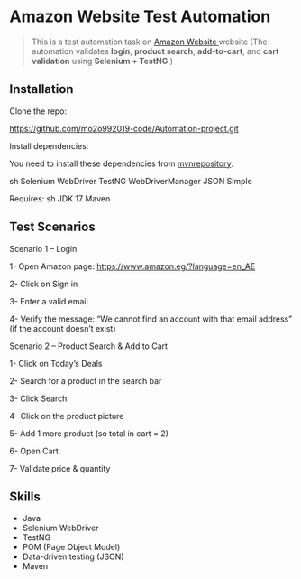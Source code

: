 # Amazon Website Test Automation
> This is a test automation task on [Amazon Website ](https://www.amazon.eg/?language=en_AE) website (The automation validates **login**, **product search**, **add-to-cart**, and **cart validation** using **Selenium + TestNG**.)


## Installation

Clone the repo:


https://github.com/mo2o992019-code/Automation-project.git


Install dependencies:

You need to install these dependencies from [mvnrepository](https://mvnrepository.com/):

sh
Selenium WebDriver
TestNG
WebDriverManager
JSON Simple

Requires:
sh
JDK 17
Maven


## Test Scenarios

Scenario 1 – Login

1- Open Amazon page: https://www.amazon.eg/?language=en_AE

2- Click on Sign in

3- Enter a valid email

4- Verify the message:
“We cannot find an account with that email address” (if the account doesn’t exist)

Scenario 2 – Product Search & Add to Cart

1- Click on Today’s Deals

2- Search for a product in the search bar

3- Click Search

4- Click on the product picture

5- Add 1 more product (so total in cart = 2)

6- Open Cart

7- Validate price & quantity

## Skills

- Java
- Selenium WebDriver
- TestNG
- POM (Page Object Model)
- Data-driven testing (JSON)
- Maven
